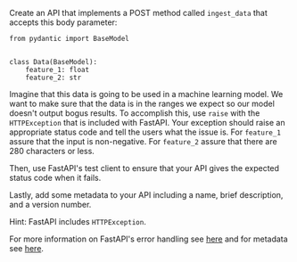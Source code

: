  Create an API that implements a POST method called `ingest_data` that accepts this body parameter:

```
from pydantic import BaseModel


class Data(BaseModel):
    feature_1: float
	feature_2: str
```

Imagine that this data is going to be used in a machine learning model. We want to make sure that the data is in the ranges we expect so our model doesn't output bogus results. To accomplish this, use `raise` with the `HTTPException` that is included with FastAPI. Your exception should raise an appropriate status code and tell the users what the issue is. For `feature_1` assure that the input is non-negative. For `feature_2` assure that there are 280 characters or less.

Then, use FastAPI's test client to ensure that your API gives the expected status code when it fails.

Lastly, add some metadata to your API including a name, brief description, and a version number.

Hint: FastAPI includes `HTTPException`. 

For more information on FastAPI's error handling see [here](https://fastapi.tiangolo.com/tutorial/handling-errors/) and for metadata see [here](https://fastapi.tiangolo.com/tutorial/metadata/).
